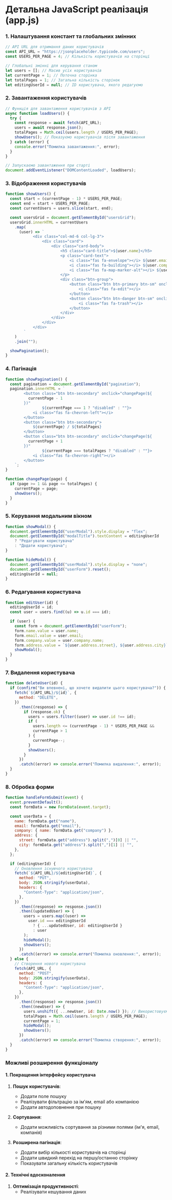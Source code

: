 # Детальна JavaScript реалізація (app.js)

### 1. Налаштування констант та глобальних змінних

```javascript
// API URL для отримання даних користувачів
const API_URL = "https://jsonplaceholder.typicode.com/users";
const USERS_PER_PAGE = 4; // Кількість користувачів на сторінці

// Глобальні змінні для керування станом
let users = []; // Масив усіх користувачів
let currentPage = 1; // Поточна сторінка
let totalPages = 1; // Загальна кількість сторінок
let editingUserId = null; // ID користувача, якого редагуємо
```

### 2. Завантаження користувачів

```javascript
// Функція для завантаження користувачів з API
async function loadUsers() {
  try {
    const response = await fetch(API_URL);
    users = await response.json();
    totalPages = Math.ceil(users.length / USERS_PER_PAGE);
    showUsers(); // Показуємо користувачів після завантаження
  } catch (error) {
    console.error("Помилка завантаження:", error);
  }
}

// Запускаємо завантаження при старті
document.addEventListener("DOMContentLoaded", loadUsers);
```

### 3. Відображення користувачів

```javascript
function showUsers() {
  const start = (currentPage - 1) * USERS_PER_PAGE;
  const end = start + USERS_PER_PAGE;
  const currentUsers = users.slice(start, end);

  const usersGrid = document.getElementById("usersGrid");
  usersGrid.innerHTML = currentUsers
    .map(
      (user) => `
            <div class="col-md-6 col-lg-3">
                <div class="card">
                    <div class="card-body">
                        <h5 class="card-title">${user.name}</h5>
                        <p class="card-text">
                            <i class="fas fa-envelope"></i> ${user.email}<br>
                            <i class="fas fa-building"></i> ${user.company.name}<br>
                            <i class="fas fa-map-marker-alt"></i> ${user.address.city}
                        </p>
                        <div class="btn-group">
                            <button class="btn btn-primary btn-sm" onclick="editUser(${user.id})">
                                <i class="fas fa-edit"></i>
                            </button>
                            <button class="btn btn-danger btn-sm" onclick="deleteUser(${user.id})">
                                <i class="fas fa-trash"></i>
                            </button>
                        </div>
                    </div>
                </div>
            </div>
        `
    )
    .join("");

  showPagination();
}
```

### 4. Пагінація

```javascript
function showPagination() {
  const pagination = document.getElementById("pagination");
  pagination.innerHTML = `
        <button class="btn btn-secondary" onclick="changePage(${
          currentPage - 1
        })" 
                ${currentPage === 1 ? "disabled" : ""}>
            <i class="fas fa-chevron-left"></i>
        </button>
        <button class="btn btn-secondary">
            ${currentPage} / ${totalPages}
        </button>
        <button class="btn btn-secondary" onclick="changePage(${
          currentPage + 1
        })"
                ${currentPage === totalPages ? "disabled" : ""}>
            <i class="fas fa-chevron-right"></i>
        </button>
    `;
}

function changePage(page) {
  if (page >= 1 && page <= totalPages) {
    currentPage = page;
    showUsers();
  }
}
```

### 5. Керування модальним вікном

```javascript
function showModal() {
  document.getElementById("userModal").style.display = "flex";
  document.getElementById("modalTitle").textContent = editingUserId
    ? "Редагувати користувача"
    : "Додати користувача";
}

function hideModal() {
  document.getElementById("userModal").style.display = "none";
  document.getElementById("userForm").reset();
  editingUserId = null;
}
```

### 6. Редагування користувача

```javascript
function editUser(id) {
  editingUserId = id;
  const user = users.find((u) => u.id === id);

  if (user) {
    const form = document.getElementById("userForm");
    form.name.value = user.name;
    form.email.value = user.email;
    form.company.value = user.company.name;
    form.address.value = `${user.address.street}, ${user.address.city}`;
    showModal();
  }
}
```

### 7. Видалення користувача

```javascript
function deleteUser(id) {
  if (confirm("Ви впевнені, що хочете видалити цього користувача?")) {
    fetch(`${API_URL}/${id}`, {
      method: "DELETE",
    })
      .then((response) => {
        if (response.ok) {
          users = users.filter((user) => user.id !== id);
          if (
            users.length <= (currentPage - 1) * USERS_PER_PAGE &&
            currentPage > 1
          ) {
            currentPage--;
          }
          showUsers();
        }
      })
      .catch((error) => console.error("Помилка видалення:", error));
  }
}
```

### 8. Обробка форми

```javascript
function handleFormSubmit(event) {
  event.preventDefault();
  const formData = new FormData(event.target);

  const userData = {
    name: formData.get("name"),
    email: formData.get("email"),
    company: { name: formData.get("company") },
    address: {
      street: formData.get("address").split(",")[0] || "",
      city: formData.get("address").split(",")[1] || "",
    },
  };

  if (editingUserId) {
    // Оновлення існуючого користувача
    fetch(`${API_URL}/${editingUserId}`, {
      method: "PUT",
      body: JSON.stringify(userData),
      headers: {
        "Content-Type": "application/json",
      },
    })
      .then((response) => response.json())
      .then((updatedUser) => {
        users = users.map((user) =>
          user.id === editingUserId
            ? { ...updatedUser, id: editingUserId }
            : user
        );
        hideModal();
        showUsers();
      })
      .catch((error) => console.error("Помилка оновлення:", error));
  } else {
    // Створення нового користувача
    fetch(API_URL, {
      method: "POST",
      body: JSON.stringify(userData),
      headers: {
        "Content-Type": "application/json",
      },
    })
      .then((response) => response.json())
      .then((newUser) => {
        users.unshift({ ...newUser, id: Date.now() }); // Використовуємо timestamp як ID
        totalPages = Math.ceil(users.length / USERS_PER_PAGE);
        currentPage = 1;
        hideModal();
        showUsers();
      })
      .catch((error) => console.error("Помилка створення:", error));
  }
}
```

### Можливі розширення функціоналу

#### 1. Покращення інтерфейсу користувача

1. **Пошук користувачів**:

   - Додати поле пошуку
   - Реалізувати фільтрацію за ім'ям, email або компанією
   - Додати автодоповнення при пошуку

2. **Сортування**:

   - Додати можливість сортування за різними полями (ім'я, email, компанія)

3. **Розширена пагінація**:
   - Додати вибір кількості користувачів на сторінці
   - Додати швидкий перехід на першу/останню сторінку
   - Показувати загальну кількість користувачів

#### 2. Технічні вдосконалення

1. **Оптимізація продуктивності**:
   - Реалізувати кешування даних
